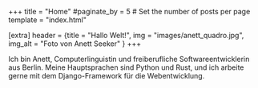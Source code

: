 +++
title = "Home"
#paginate_by = 5 # Set the number of posts per page
template = "index.html"

[extra]
header = {title = "Hallo Welt!", img = "images/anett_quadro.jpg", img_alt = "Foto von Anett Seeker" }
+++

Ich bin Anett, Computerlinguistin und freiberufliche Softwareentwicklerin aus Berlin. Meine Hauptsprachen sind Python und Rust, und ich arbeite gerne mit dem Django-Framework für die Webentwicklung.